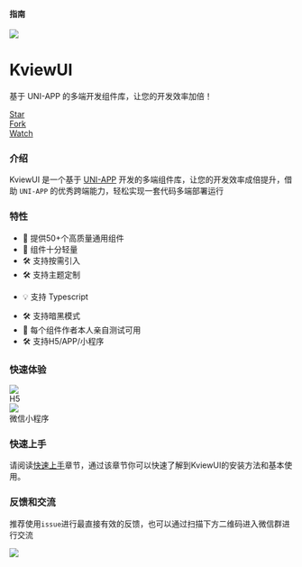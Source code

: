 #### <span class="text-lg text-gray-500 font-normal">指南</span>
<!-- # KviewUI -->
<div class="w-screen"></div>

<div class="text-center flex flex-col items-center justify-center">
  <a href="https://kviewui.com">
    <img src="/kviewui.png" class="!w-40 !h-40">
  </a>
  <h1>KviewUI</h1>
  <p class="text-xl font-black">基于 UNI-APP 的多端开发组件库，让您的开发效率加倍！</p>
  <p class="flex">
    <!-- <a href="https://kviewui.com">文档</a> -->
    <a href="https://gitee.com/bad_-code/kviewui/star" class="icon-btn bg-gray-100 dark:bg-gray-800 border-1px border-gray-300 dark:border-gray-600 rounded px-1 py-0.6 mr-2 !outline-none flex items-center text-xs no-underline">
        <div class="color-gray-800 dark:!color-gray color-gray text-xl mr-1" i="carbon-logo-github" />
        <div class="color-gray-900 dark:!color-gray-100 font-black">Star</div>
      </a>
    <a href="https://gitee.com/bad_-code/kviewui/fork" class="icon-btn bg-gray-100 border-1px border-gray-300 dark:border-gray-600 dark:bg-gray-800 rounded px-1 py-0.6 mr-2 !outline-none flex items-center text-xs no-underline">
        <div class="color-gray-800 dark:!color-gray color-gray text-xl mr-1" i="carbon-logo-github" />
        <div class="color-gray-900 font-black">Fork</div>
      </a>
    <a href="https://gitee.com/bad_-code/kviewui/watch" class="icon-btn bg-gray-100 border-1px border-gray-300 dark:border-gray-600 dark:bg-gray-800 rounded px-1 py-0.6 mr-2 !outline-none flex items-center text-xs no-underline">
        <div class="color-gray-800 dark:!color-gray color-gray text-xl mr-1" i="carbon-logo-github" />
        <div class="color-gray-900 font-black">Watch</div>
      </a>
  </p>
</div>

### 介绍

KviewUI 是一个基于 [UNI-APP](https://uniapp.dcloud.net.cn) 开发的多端组件库，让您的开发效率成倍提升，借助 `UNI-APP` 的优秀跨端能力，轻松实现一套代码多端部署运行

### 特性
- 🚀 提供50+个高质量通用组件 
- 🚀 组件十分轻量
- 🛠️ 支持按需引入
- 🛠️ 支持主题定制
<!-- - 🌍 支持国际化 -->
<!-- - 💡 支持 webstorm，vscode 组件属性高亮 -->
<!-- - 💪 支持 SSR -->
- 💡 支持 Typescript 
<!-- - 💪 确保90%以上单元测试覆盖率，提供稳定性保证 -->
- 🛠️ 支持暗黑模式
- 💪 每个组件作者本人亲自测试可用
- 🛠️ 支持H5/APP/小程序

### 快速体验
<div class="flex my-10 grid gap-10">
    <div class="flex flex-col items-center">
        <img class="!w-50 !h-50" src="/qrcode/h5.png" />
        <div class="text-lg mt-3">H5</div>
    </div>
    <div class="flex flex-col items-center">
        <img class="!w-50 !h-50" src="/qrcode/wx_mp.png" />
        <div class="text-lg mt-3">微信小程序</div>
    </div>
</div>

### 快速上手
请阅读<a href="/guide/start">快速上手</a>章节，通过该章节你可以快速了解到KviewUI的安装方法和基本使用。

### 反馈和交流

推荐使用`issue`进行最直接有效的反馈，也可以通过扫描下方二维码进入微信群进行交流

<img class="!w-60" src="/qrcode/wx_group.png" />

